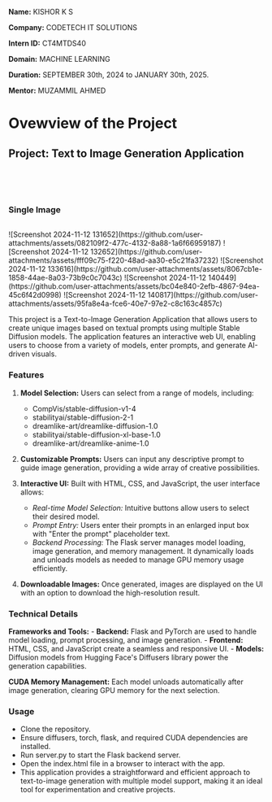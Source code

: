 **Name:** KISHOR K S

**Company:** CODETECH IT SOLUTIONS

**Intern ID:** CT4MTDS40

**Domain:** MACHINE LEARNING

**Duration:** SEPTEMBER 30th, 2024 to JANUARY 30th, 2025.

**Mentor:** MUZAMMIL AHMED

# Ovewview of the Project

## Project: Text to Image Generation Application

<p align="center">
  <img url="https://github.com/user-attachments/assets/082109f2-477c-4132-8a88-1a6f66959187" width="45%" />
  <img url="https://github.com/user-attachments/assets/fff09c75-f220-48ad-aa30-e5c21fa37232" width="45%" />
</p>
<p align="center">
  <img url="https://github.com/user-attachments/assets/8067cb1e-1858-44ae-8a03-73b9c0c7043c" width="45%" />
  <img url="https://github.com/user-attachments/assets/bc04e840-2efb-4867-94ea-45c6f42d0998" width="45%" />
</p>

### Single Image

<p align="center">
  <img url="https://github.com/user-attachments/assets/95fa8e4a-fce6-40e7-97e2-c8c163c4857c" width="90%" />
</p>
![Screenshot 2024-11-12 131652](https://github.com/user-attachments/assets/082109f2-477c-4132-8a88-1a6f66959187)
![Screenshot 2024-11-12 132652](https://github.com/user-attachments/assets/fff09c75-f220-48ad-aa30-e5c21fa37232)
![Screenshot 2024-11-12 133616](https://github.com/user-attachments/assets/8067cb1e-1858-44ae-8a03-73b9c0c7043c)
![Screenshot 2024-11-12 140449](https://github.com/user-attachments/assets/bc04e840-2efb-4867-94ea-45c6f42d0998)
![Screenshot 2024-11-12 140817](https://github.com/user-attachments/assets/95fa8e4a-fce6-40e7-97e2-c8c163c4857c)

This project is a Text-to-Image Generation Application that allows users to create unique images based on textual prompts using multiple Stable Diffusion models. The application features an interactive web UI, enabling users to choose from a variety of models, enter prompts, and generate AI-driven visuals.


### Features
1. **Model Selection:** Users can select from a range of models, including:
      - CompVis/stable-diffusion-v1-4
      - stabilityai/stable-diffusion-2-1
      - dreamlike-art/dreamlike-diffusion-1.0
      - stabilityai/stable-diffusion-xl-base-1.0
      - dreamlike-art/dreamlike-anime-1.0
      
2. **Customizable Prompts:** Users can input any descriptive prompt to guide image generation, providing a wide array of creative possibilities.

3. **Interactive UI:** Built with HTML, CSS, and JavaScript, the user interface allows:
      - *Real-time Model Selection:* Intuitive buttons allow users to select their desired model.
      - *Prompt Entry:* Users enter their prompts in an enlarged input box with "Enter the prompt" placeholder text.
      - *Backend Processing:* The Flask server manages model loading, image generation, and memory management. It dynamically loads and unloads models as needed to manage GPU memory usage efficiently.

4. **Downloadable Images:** Once generated, images are displayed on the UI with an option to download the high-resolution result.


### Technical Details
**Frameworks and Tools:**
     - **Backend:** Flask and PyTorch are used to handle model loading, prompt processing, and image generation.
     - **Frontend:** HTML, CSS, and JavaScript create a seamless and responsive UI.
     - **Models:** Diffusion models from Hugging Face's Diffusers library power the generation capabilities.

**CUDA Memory Management:** Each model unloads automatically after image generation, clearing GPU memory for the next selection.


### Usage
- Clone the repository.
- Ensure diffusers, torch, flask, and required CUDA dependencies are installed.
- Run server.py to start the Flask backend server.
- Open the index.html file in a browser to interact with the app.
- This application provides a straightforward and efficient approach to text-to-image generation with multiple model support, making it an ideal tool for experimentation and creative projects.


